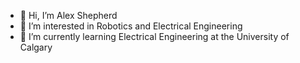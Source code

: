 - 👋 Hi, I’m Alex Shepherd
- 👀 I’m interested in Robotics and Electrical Engineering
- 🌱 I’m currently learning Electrical Engineering at the University of Calgary
